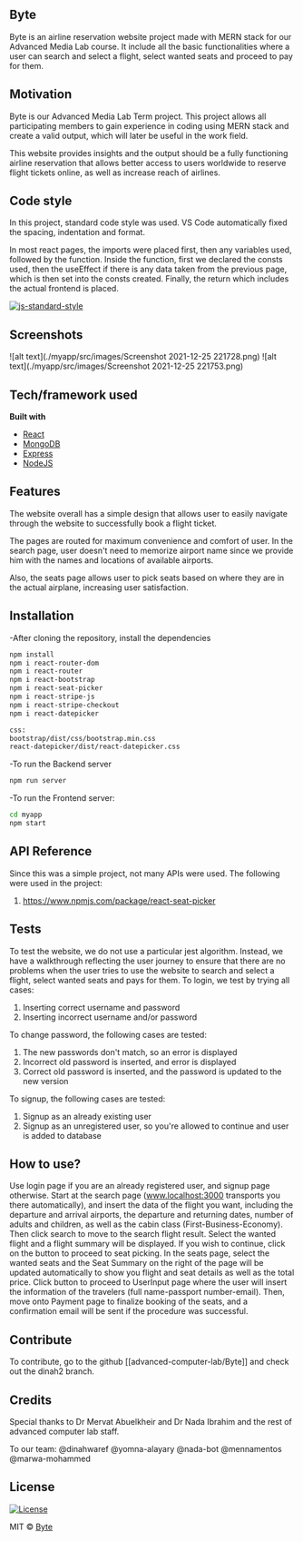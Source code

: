 ## Byte

Byte is an airline reservation website project made with MERN stack for our Advanced Media Lab course. It include all the basic functionalities where a user can search and select a flight, select wanted seats and proceed to pay for them.

## Motivation

Byte is our Advanced Media Lab Term project. This project allows all participating members to gain experience in coding using MERN stack and create a valid output, which will later be useful in the work field.

This website provides insights and the output should be a fully functioning airline reservation that allows better access to users worldwide to reserve flight tickets online, as well as increase reach of airlines.

## Code style

In this project, standard code style was used. VS Code automatically fixed the spacing, indentation and format.

In most react pages, the imports were placed first, then any variables used, followed by the function. Inside the function, first we declared the consts used, then the useEffect if there is any data taken from the previous page, which is then set into the consts created. Finally, the return which includes the actual frontend is placed.

[![js-standard-style](https://img.shields.io/badge/code%20style-standard-brightgreen.svg?style=flat)](https://github.com/feross/standard)

## Screenshots

![alt text](./myapp/src/images/Screenshot 2021-12-25 221728.png)
![alt text](./myapp/src/images/Screenshot 2021-12-25 221753.png)

## Tech/framework used

**Built with**

- [React](https://reactjs.org/)
- [MongoDB](https://www.mongodb.com/)
- [Express](https://expressjs.com/)
- [NodeJS](https://nodejs.org/en/)

## Features

The website overall has a simple design that allows user to easily navigate through the website to successfully book a flight ticket.

The pages are routed for maximum convenience and comfort of user. In the search page, user doesn't need to memorize airport name since we provide him with the names and locations of available airports.

Also, the seats page allows user to pick seats based on where they are in the actual airplane, increasing user satisfaction.

## Installation

-After cloning the repository, install the dependencies

```bash
npm install
npm i react-router-dom
npm i react-router
npm i react-bootstrap
npm i react-seat-picker
npm i react-stripe-js
npm i react-stripe-checkout
npm i react-datepicker

css:
bootstrap/dist/css/bootstrap.min.css
react-datepicker/dist/react-datepicker.css
```

-To run the Backend server

```bash
npm run server
```

-To run the Frontend server:

```bash
cd myapp
npm start
```

## API Reference

Since this was a simple project, not many APIs were used. The following were used in the project:

1. https://www.npmjs.com/package/react-seat-picker

## Tests

To test the website, we do not use a particular jest algorithm. Instead, we have a walkthrough reflecting the user journey to ensure that there are no problems when the user tries to use the website to search and select a flight, select wanted seats and pays for them.
To login, we test by trying all cases:

1. Inserting correct username and password
2. Inserting incorrect username and/or password

To change password, the following cases are tested:

1. The new passwords don't match, so an error is displayed
2. Incorrect old password is inserted, and error is displayed
3. Correct old password is inserted, and the password is updated to the new version

To signup, the following cases are tested:

1. Signup as an already existing user
2. Signup as an unregistered user, so you're allowed to continue and user is added to
   database

## How to use?

Use login page if you are an already registered user, and signup page otherwise.
Start at the search page (www.localhost:3000 transports you there automatically), and insert the data of the flight you want, including the departure and arrival airports, the departure and returning dates, number of adults and children, as well as the cabin class (First-Business-Economy). Then click search to move to the search flight result. Select the wanted flight and a flight summary will be displayed. If you wish to continue, click on the button to proceed to seat picking. In the seats page, select the wanted seats and the Seat Summary on the right of the page will be updated automatically to show you flight and seat details as well as the total price. Click button to proceed to UserInput page where the user will insert the information of the travelers (full name-passport number-email). Then, move onto Payment page to finalize booking of the seats, and a confirmation email will be sent if the procedure was successful.

## Contribute

To contribute, go to the github [[advanced-computer-lab/Byte]] and check out the dinah2 branch.

## Credits

Special thanks to Dr Mervat Abuelkheir and Dr Nada Ibrahim and the rest of advanced computer lab staff.

To our team:
@dinahwaref
@yomna-alayary
@nada-bot
@mennamentos
@marwa-mohammed

## License

[![License](https://poser.pugx.org/buonzz/laravel-4-freegeoip/license.svg)](https://packagist.org/packages/buonzz/laravel-4-freegeoip)

MIT © [Byte]()
